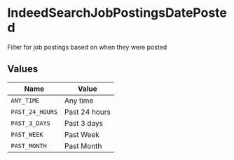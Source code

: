 # IndeedSearchJobPostingsDatePosted

Filter for job postings based on when they were posted


## Values

| Name            | Value           |
| --------------- | --------------- |
| `ANY_TIME`      | Any time        |
| `PAST_24_HOURS` | Past 24 hours   |
| `PAST_3_DAYS`   | Past 3 days     |
| `PAST_WEEK`     | Past Week       |
| `PAST_MONTH`    | Past Month      |